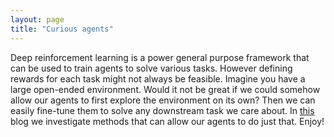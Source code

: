 ```yaml
---
layout: page
title: "Curious agents"
---
```


Deep reinforcement learning is a power general purpose framework that can be used to train agents to solve various tasks. However defining rewards for each task might not always be feasible. Imagine you have a large open-ended environment. Would it not be great if we could somehow allow our agents to first explore the environment on its own? Then we can easily fine-tune them to solve any downstream task we care about. In <a href="https://medium.com/@dries.epos/curious-agents-ebfee02ef024"  target="_blank">this</a> blog we investigate methods that can allow our agents to do just that. Enjoy!


